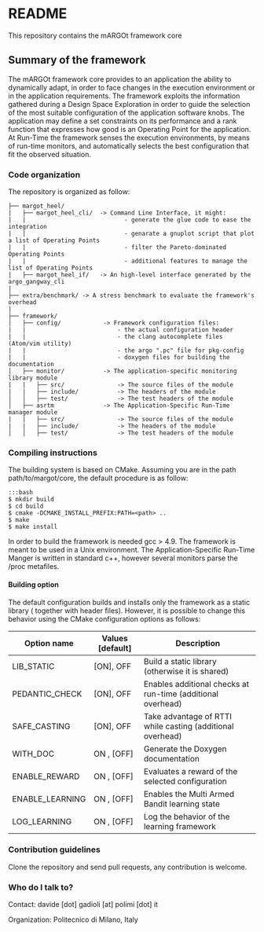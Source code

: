 # README
This repository contains the mARGOt framework core

## Summary of the framework

The mARGOt framework core provides to an application the ability to dynamically adapt, in order to face changes in the execution environment or in the application requirements. The framework exploits the information gathered during a Design Space Exploration in order to guide the selection of the most suitable configuration of the application software knobs. The application may define a set constraints on its performance and a rank function that expresses how good is an Operating Point for the application. At Run-Time the framework senses the execution environments, by means of run-time monitors, and automatically selects the best configuration that fit the observed situation.


### Code organization

The repository is organized as follow:
```
├── margot_heel/
|   ├── margot_heel_cli/  -> Command Line Interface, it might:
|   |                            - generate the glue code to ease the integration
|   |                            - genarate a gnuplot script that plot a list of Operating Points
|   |                            - filter the Pareto-dominated Operating Points
|   |                            - additional features to manage the list of Operating Points
|   ├── margot_heel_if/   -> An high-level interface generated by the argo_gangway_cli
|
├── extra/benchmark/ -> A stress benchmark to evaluate the framework's overhead
|
├── framework/
│   ├── config/            -> Framework configuration files:
|   |                          - the actual configuration header
|   |                          - the clang autocomplete files (Atom/vim utility)
|   |                          - the argo ".pc" file for pkg-config
|   |                          - doxygen files for building the documentation
│   ├── monitor/           -> The application-specific monitoring library module
|   |   ├── src/               -> The source files of the module
|   |   ├── include/           -> The headers of the module
│   │   ├── test/              -> The test headers of the module
│   ├── asrtm              -> The Application-Specific Run-Time manager module
|   |   ├── src/               -> The source files of the module
|   |   ├── include/           -> The headers of the module
│   │   ├── test/              -> The test headers of the module
```


### Compiling instructions
The building system is based on CMake. Assuming you are in the path path/to/margot/core, the default procedure is as follow:
~~~
:::bash
$ mkdir build
$ cd build
$ cmake -DCMAKE_INSTALL_PREFIX:PATH=<path> ..
$ make
$ make install
~~~
In order to build the framework is needed gcc > 4.9. The framework is meant to be used in a Unix environment. The Application-Specific Run-Time Manger is written in standard c++, however several monitors parse the /proc metafiles.

#### Building option
The default configuration builds and installs only the framework as a static library ( together with header files). However, it is possible to change this behavior using the CMake configuration options as follows:

| Option name              |  Values [default]  | Description                                                 |
|--------------------------|--------------------|-------------------------------------------------------------|
| LIB_STATIC               |  [ON],  OFF        | Build a static library (otherwise it is shared)             |
| PEDANTIC_CHECK           |  [ON],  OFF        | Enables additional checks at run-time (additional overhead) |
| SAFE_CASTING             |  [ON],  OFF        | Take advantage of RTTI while casting (additional overhead)  |
| WITH_DOC                 |   ON , [OFF]       | Generate the Doxygen documentation                          |
| ENABLE_REWARD            |   ON , [OFF]       | Evaluates a reward of the selected configuration            |
| ENABLE_LEARNING          |   ON , [OFF]       | Enables the Multi Armed Bandit learning state               |
| LOG_LEARNING             |   ON , [OFF]       | Log the behavior of the learning framework                  |



### Contribution guidelines
Clone the repository and send pull requests, any contribution is welcome.

### Who do I talk to?
Contact: davide [dot] gadioli [at] polimi [dot] it

Organization: Politecnico di Milano, Italy
